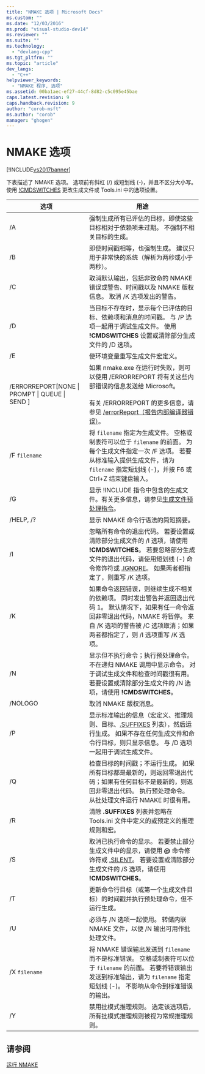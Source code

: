 ```yaml
---
title: "NMAKE 选项 | Microsoft Docs"
ms.custom: ""
ms.date: "12/03/2016"
ms.prod: "visual-studio-dev14"
ms.reviewer: ""
ms.suite: ""
ms.technology: 
  - "devlang-cpp"
ms.tgt_pltfrm: ""
ms.topic: "article"
dev_langs: 
  - "C++"
helpviewer_keywords: 
  - "NMAKE 程序, 选项"
ms.assetid: 00ba1aec-ef27-44cf-8d82-c5c095e45bae
caps.latest.revision: 9
caps.handback.revision: 9
author: "corob-msft"
ms.author: "corob"
manager: "ghogen"
---
```

# NMAKE 选项
[!INCLUDE[vs2017banner](../assembler/inline/includes/vs2017banner.md)]

下表描述了 NMAKE 选项。  选项前有斜杠 \(\/\) 或短划线 \(\-\)，并且不区分大小写。  使用 [\!CMDSWITCHES](../build/makefile-preprocessing-directives.md) 更改生成文件或 Tools.ini 中的选项设置。  
  
|选项|用途|  
|--------|--------|  
|\/A|强制生成所有已评估的目标，即使这些目标相对于依赖项未过期。  不强制不相关目标的生成。|  
|\/B|即使时间戳相等，也强制生成。  建议只用于非常快的系统（解析为两秒或小于两秒）。|  
|\/C|取消默认输出，包括非致命的 NMAKE 错误或警告、时间戳以及 NMAKE 版权信息。  取消 \/K 选项发出的警告。|  
|\/D|当目标不存在时，显示每个已评估的目标、依赖项和消息的时间戳。  与 \/P 选项一起用于调试生成文件。  使用 **\!CMDSWITCHES** 设置或清除部分生成文件的 \/D 选项。|  
|\/E|使环境变量重写生成文件宏定义。|  
|\/ERRORREPORT\[NONE &#124; PROMPT &#124; QUEUE &#124; SEND \]|如果 nmake.exe 在运行时失败，则可以使用 \/ERRORREPORT 将有关这些内部错误的信息发送给 Microsoft。<br /><br /> 有关 \/ERRORREPORT 的更多信息，请参见 [\/errorReport（报告内部编译器错误）](../build/reference/errorreport-report-internal-compiler-errors.md)。|  
|\/F `filename`|将 `filename` 指定为生成文件。  空格或制表符可以位于 `filename` 的前面。  为每个生成文件指定一次 \/F 选项。  若要从标准输入提供生成文件，请为 `filename` 指定短划线 \(\-\)，并按 F6 或 Ctrl\+Z 结束键盘输入。|  
|\/G|显示 \!INCLUDE 指令中包含的生成文件。有关更多信息，请参见[生成文件预处理指令](../build/makefile-preprocessing-directives.md)。|  
|\/HELP, \/?|显示 NMAKE 命令行语法的简短摘要。|  
|\/I|忽略所有命令的退出代码。  若要设置或清除部分生成文件的 \/I 选项，请使用 **\!CMDSWITCHES**。  若要忽略部分生成文件的退出代码，请使用短划线 \(\-\) 命令修饰符或 [.IGNORE](../build/dot-directives.md)。  如果两者都指定了，则重写 \/K 选项。|  
|\/K|如果命令返回错误，则继续生成不相关的依赖项。  同时发出警告并返回退出代码 1。  默认情况下，如果有任一命令返回非零退出代码，NMAKE 将暂停。  来自 \/K 选项的警告被 \/C 选项取消；如果两者都指定了，则 \/I 选项重写 \/K 选项。|  
|\/N|显示但不执行命令；执行预处理命令。  不在递归 NMAKE 调用中显示命令。  对于调试生成文件和检查时间戳很有用。  若要设置或清除部分生成文件的 \/N 选项，请使用 **\!CMDSWITCHES**。|  
|\/NOLOGO|取消 NMAKE 版权消息。|  
|\/P|显示标准输出的信息（宏定义、推理规则、目标、[.SUFFIXES](../build/dot-directives.md) 列表），然后运行生成。  如果不存在任何生成文件和命令行目标，则只显示信息。  与 \/D 选项一起用于调试生成文件。|  
|\/Q|检查目标的时间戳；不运行生成。  如果所有目标都是最新的，则返回零退出代码；如果有任何目标不是最新的，则返回非零退出代码。  执行预处理命令。  从批处理文件运行 NMAKE 时很有用。|  
|\/R|清除 **.SUFFIXES** 列表并忽略在 Tools.ini 文件中定义的或预定义的推理规则和宏。|  
|\/S|取消已执行命令的显示。  若要禁止部分生成文件中的显示，请使用 **@** 命令修饰符或 [.SILENT](../build/dot-directives.md)。  若要设置或清除部分生成文件的 \/S 选项，请使用 **\!CMDSWITCHES**。|  
|\/T|更新命令行目标（或第一个生成文件目标）的时间戳并执行预处理命令，但不运行生成。|  
|\/U|必须与 \/N 选项一起使用。  转储内联 NMAKE 文件，以便 \/N 输出可用作批处理文件。|  
|\/X `filename`|将 NMAKE 错误输出发送到 `filename` 而不是标准错误。  空格或制表符可以位于 `filename` 的前面。  若要将错误输出发送到标准输出，请为 `filename` 指定短划线 \(\-\)。  不影响从命令到标准错误的输出。|  
|\/Y|禁用批模式推理规则。  选定该选项后，所有批模式推理规则被视为常规推理规则。|  
  
## 请参阅  
 [运行 NMAKE](../build/running-nmake.md)